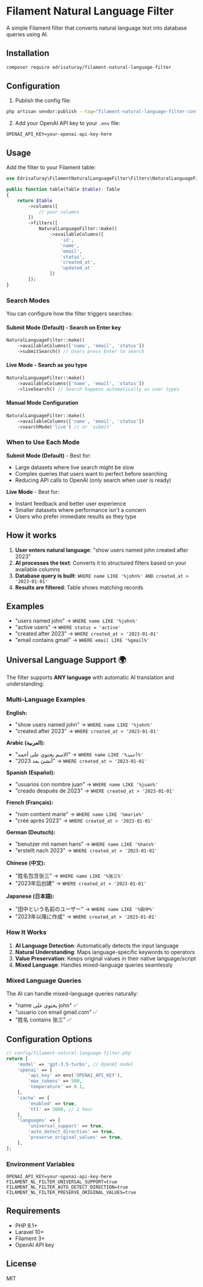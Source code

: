 # Filament Natural Language Filter

A simple Filament filter that converts natural language text into database queries using AI.

## Installation

```bash
composer require edrisaturay/filament-natural-language-filter
```

## Configuration

1. Publish the config file:
```bash
php artisan vendor:publish --tag="filament-natural-language-filter-config"
```

2. Add your OpenAI API key to your `.env` file:
```env
OPENAI_API_KEY=your-openai-api-key-here
```

## Usage

Add the filter to your Filament table:

```php
use EdrisaTuray\FilamentNaturalLanguageFilter\Filters\NaturalLanguageFilter;

public function table(Table $table): Table
{
    return $table
        ->columns([
            // your columns
        ])
        ->filters([
            NaturalLanguageFilter::make()
                ->availableColumns([
                    'id',
                    'name', 
                    'email',
                    'status',
                    'created_at',
                    'updated_at'
                ])
        ]);
}
```

### Search Modes

You can configure how the filter triggers searches:

#### Submit Mode (Default) - Search on Enter key
```php
NaturalLanguageFilter::make()
    ->availableColumns(['name', 'email', 'status'])
    ->submitSearch() // Users press Enter to search
```

#### Live Mode - Search as you type
```php
NaturalLanguageFilter::make()
    ->availableColumns(['name', 'email', 'status'])
    ->liveSearch() // Search happens automatically as user types
```

#### Manual Mode Configuration
```php
NaturalLanguageFilter::make()
    ->availableColumns(['name', 'email', 'status'])
    ->searchMode('live') // or 'submit'
```

### When to Use Each Mode

**Submit Mode (Default)** - Best for:
- Large datasets where live search might be slow
- Complex queries that users want to perfect before searching
- Reducing API calls to OpenAI (only search when user is ready)

**Live Mode** - Best for:
- Instant feedback and better user experience  
- Smaller datasets where performance isn't a concern
- Users who prefer immediate results as they type

## How it works

1. **User enters natural language**: "show users named john created after 2023"
2. **AI processes the text**: Converts it to structured filters based on your available columns
3. **Database query is built**: `WHERE name LIKE '%john%' AND created_at > '2023-01-01'`
4. **Results are filtered**: Table shows matching records

## Examples

- "users named john" → `WHERE name LIKE '%john%'`
- "active users" → `WHERE status = 'active'`
- "created after 2023" → `WHERE created_at > '2023-01-01'`
- "email contains gmail" → `WHERE email LIKE '%gmail%'`

## Universal Language Support 🌍

The filter supports **ANY language** with automatic AI translation and understanding:

### Multi-Language Examples

**English:**
- "show users named john" → `WHERE name LIKE '%john%'`
- "created after 2023" → `WHERE created_at > '2023-01-01'`

**Arabic (العربية):**
- "الاسم يحتوي على أحمد" → `WHERE name LIKE '%أحمد%'`
- "أنشئ بعد 2023" → `WHERE created_at > '2023-01-01'`

**Spanish (Español):**
- "usuarios con nombre juan" → `WHERE name LIKE '%juan%'`
- "creado después de 2023" → `WHERE created_at > '2023-01-01'`

**French (Français):**
- "nom contient marie" → `WHERE name LIKE '%marie%'`
- "créé après 2023" → `WHERE created_at > '2023-01-01'`

**German (Deutsch):**
- "benutzer mit namen hans" → `WHERE name LIKE '%hans%'`
- "erstellt nach 2023" → `WHERE created_at > '2023-01-01'`

**Chinese (中文):**
- "姓名包含张三" → `WHERE name LIKE '%张三%'`
- "2023年后创建" → `WHERE created_at > '2023-01-01'`

**Japanese (日本語):**
- "田中という名前のユーザー" → `WHERE name LIKE '%田中%'`
- "2023年以降に作成" → `WHERE created_at > '2023-01-01'`

### How It Works

1. **AI Language Detection**: Automatically detects the input language
2. **Natural Understanding**: Maps language-specific keywords to operators
3. **Value Preservation**: Keeps original values in their native language/script
4. **Mixed Language**: Handles mixed-language queries seamlessly

### Mixed Language Queries

The AI can handle mixed-language queries naturally:
- "name يحتوي على john" ✅
- "usuario con email gmail.com" ✅  
- "姓名 contains 张三" ✅

## Configuration Options

```php
// config/filament-natural-language-filter.php
return [
    'model' => 'gpt-3.5-turbo', // OpenAI model
    'openai' => [
        'api_key' => env('OPENAI_API_KEY'),
        'max_tokens' => 500,
        'temperature' => 0.1,
    ],
    'cache' => [
        'enabled' => true,
        'ttl' => 3600, // 1 hour
    ],
    'languages' => [
        'universal_support' => true,
        'auto_detect_direction' => true,
        'preserve_original_values' => true,
    ],
];
```

### Environment Variables

```env
OPENAI_API_KEY=your-openai-api-key-here
FILAMENT_NL_FILTER_UNIVERSAL_SUPPORT=true
FILAMENT_NL_FILTER_AUTO_DETECT_DIRECTION=true
FILAMENT_NL_FILTER_PRESERVE_ORIGINAL_VALUES=true
```

## Requirements

- PHP 8.1+
- Laravel 10+
- Filament 3+
- OpenAI API key

## License

MIT 
